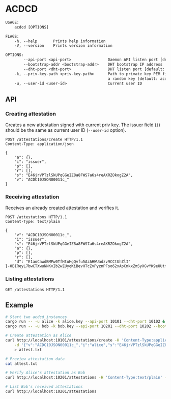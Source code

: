# ACDCD

```txt
USAGE:
    acdcd [OPTIONS]

FLAGS:
    -h, --help       Prints help information
    -V, --version    Prints version information

OPTIONS:
        --api-port <api-port>                Daemon API listen port [default: 13434]
        --bootstrap-addr <bootstrap-addr>    DHT bootstrap IP address
        --dht-port <dht-port>                DHT listen port [default: 13435]
    -k, --priv-key-path <priv-key-path>      Path to private key PEM file. If it doesn't exist it will be generated with
                                             a random key [default: acdcd.key]
    -u, --user-id <user-id>                  Current user ID

```

## API

### Creating attestation

Creates a new attestation signed with current priv key.
The issuer field (`i`) should be the same as current user ID (`--user-id` option).

```http
POST /attestations/create HTTP/1.1
Content-Type: application/json

{
    "a": {},
    "i": "issuer",
    "p": [],
    "r": [],
    "s": "E46jrVPTzlSkUPqGGeIZ8a8FWS7a6s4reAXRZOkogZ2A",
    "v": "ACDC10JSON00011c_"
}
```

### Receiving attestation

Receives an already created attestation and verifies it.

```http
POST /attestations HTTP/1.1
Content-Type: text/plain

{
    "v": "ACDC10JSON00011c_",
    "i": "issuer",
    "s": "E46jrVPTzlSkUPqGGeIZ8a8FWS7a6s4reAXRZOkogZ2A",
    "a": {},
    "p": [],
    "r": [],
    "d": "E1aoCawdBMPw0TfHtuHgQvfu5AzAHWUadzv9CCtUhZlI"
}-0BIReyL7bwCTXwuNNKvIb2wZUyqKiBevHTcZvPyznPFso62xApCmkxZmSyXGvYK9eUUtf3aQofAG/rcN69bav4Dg==
```

### Listing attestations

```http
GET /attestations HTTP/1.1
```

## Example

```sh
# Start two acdcd instances
cargo run -- -u alice -k alice.key --api-port 10101 --dht-port 10102 &
cargo run -- -u bob -k bob.key --api-port 10201 --dht-port 10202 --bootstrap-addr 127.0.0.1:10102 &

# Create attestation as Alice
curl http://localhost:10101/attestations/create -H 'Content-Type:application/json' \
    -d '{"v":"ACDC10JSON00011c_","i":"alice","s":"E46jrVPTzlSkUPqGGeIZ8a8FWS7a6s4reAXRZOkogZ2A","a":{},"p":[],"r":[]}' \
    > attest.txt

# Preview attestation data
cat attest.txt

# Verify Alice's attestation as Bob
curl http://localhost:10201/attestations -H 'Content-Type:text/plain' -d @attest.txt

# List Bob's received attestations
curl http://localhost:10201/attestations
```
